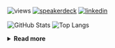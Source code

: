 ![views](https://komarev.com/ghpvc/?username=chck&color=blueviolet)
[![speakerdeck](https://img.shields.io/badge/Speaker_Deck-chck-8a2be2?style=flat-square&logo=speaker-deck)](https://speakerdeck.com/chck)
[![linkedin](https://img.shields.io/badge/LinkedIn-chck-8a2be2?style=flat-square&logo=linkedin)](https://www.linkedin.com/in/chck/)

<p align="left"> 
  <img alt="GitHub Stats" align="center" height="150" src="https://github-readme-stats-nine-umber-51.vercel.app/api?username=chck&count_private=true&show_icons=true&hide_title=true&theme=buefy" />
  <img alt="Top Langs" align="center" height="150" src="https://github-readme-stats-nine-umber-51.vercel.app/api/top-langs/?username=chck&layout=compact&count_private=true&show_icons=true&hide_title=true&theme=buefy" />
</p>

<details>
  <summary><b>Read more</b></summary>
  <br>

  <!--START_SECTION:waka-->
**🐱 My GitHub Data** 

> 📦 88.4 kB Used in GitHub's Storage 
 > 
> 🏆 549 Contributions in the Year 2024
 > 
> 💼 Opted to Hire
 > 
> 📜 133 Public Repositories 
 > 
> 🔑 23 Private Repositories 
 > 
**I'm a Night 🦉** 

```text
🌞 Morning                947 commits         ███░░░░░░░░░░░░░░░░░░░░░░   13.41 % 
🌆 Daytime                2304 commits        ████████░░░░░░░░░░░░░░░░░   32.62 % 
🌃 Evening                2063 commits        ███████░░░░░░░░░░░░░░░░░░   29.20 % 
🌙 Night                  1750 commits        ██████░░░░░░░░░░░░░░░░░░░   24.77 % 
```
📅 **I'm Most Productive on Thursday** 

```text
Monday                   1347 commits        █████░░░░░░░░░░░░░░░░░░░░   19.07 % 
Tuesday                  1090 commits        ████░░░░░░░░░░░░░░░░░░░░░   15.43 % 
Wednesday                1128 commits        ████░░░░░░░░░░░░░░░░░░░░░   15.97 % 
Thursday                 1793 commits        ██████░░░░░░░░░░░░░░░░░░░   25.38 % 
Friday                   709 commits         ███░░░░░░░░░░░░░░░░░░░░░░   10.04 % 
Saturday                 415 commits         █░░░░░░░░░░░░░░░░░░░░░░░░   05.87 % 
Sunday                   582 commits         ██░░░░░░░░░░░░░░░░░░░░░░░   08.24 % 
```


📊 **This Week I Spent My Time On** 

```text
💬 Programming Languages: 
TOML                     1 hr 23 mins        ████████████░░░░░░░░░░░░░   49.01 % 
Git                      40 mins             ██████░░░░░░░░░░░░░░░░░░░   23.89 % 
Ruby                     11 mins             ██░░░░░░░░░░░░░░░░░░░░░░░   06.75 % 
zsh                      7 mins              █░░░░░░░░░░░░░░░░░░░░░░░░   04.60 % 
Markdown                 7 mins              █░░░░░░░░░░░░░░░░░░░░░░░░   04.37 % 

🔥 Editors: 
Neovim                   2 hrs 46 mins       █████████████████████████   98.41 % 
RustRover                2 mins              ░░░░░░░░░░░░░░░░░░░░░░░░░   01.59 % 
```

**I Mostly Code in Python** 

```text
Python                   44 repos            ████████░░░░░░░░░░░░░░░░░   33.59 % 
Jupyter Notebook         19 repos            ████░░░░░░░░░░░░░░░░░░░░░   14.50 % 
Rust                     7 repos             █░░░░░░░░░░░░░░░░░░░░░░░░   05.34 % 
TypeScript               6 repos             █░░░░░░░░░░░░░░░░░░░░░░░░   04.58 % 
Astro                    1 repo              ░░░░░░░░░░░░░░░░░░░░░░░░░   00.76 % 
```



**Timeline**

![Lines of Code chart](https://raw.githubusercontent.com/chck/chck/main/assets/bar_graph.png)


 Last Updated on 2024-11-21 01:58 UTC
<!--END_SECTION:waka-->
</details>

